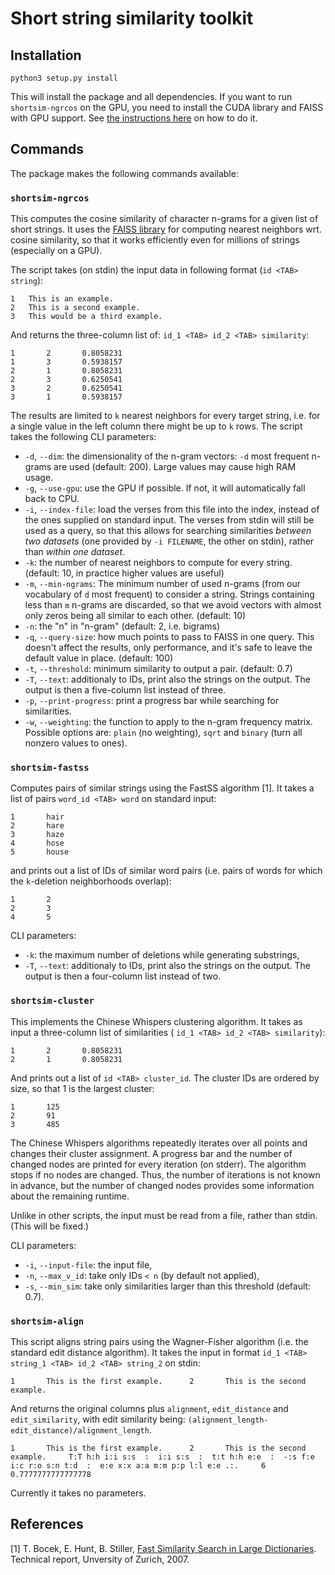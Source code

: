 # Short string similarity toolkit

## Installation

```
python3 setup.py install
```

This will install the package and all dependencies. If you want to run
`shortsim-ngrcos` on the GPU, you need to install the CUDA library and FAISS
with GPU support. See
[the instructions here](https://github.com/facebookresearch/faiss/blob/master/INSTALL.md#install-via-conda)
on how to do it.

## Commands

The package makes the following commands available:

### `shortsim-ngrcos`

This computes the cosine similarity of character n-grams for a given list
of short strings. It uses the
[FAISS library](https://github.com/facebookresearch/faiss/) for computing
nearest neighbors wrt. cosine similarity, so that it works efficiently even
for millions of strings (especially on a GPU).

The script takes (on stdin) the input data in following format
(`id <TAB> string`):

```
1	This is an example.
2	This is a second example.
3	This would be a third example.
```

And returns the three-column list of: `id_1 <TAB> id_2 <TAB> similarity`:

```
1       2       0.8058231
1       3       0.5938157
2       1       0.8058231
2       3       0.6250541
3       2       0.6250541
3       1       0.5938157
```

The results are limited to `k` nearest neighbors for every target string,
i.e. for a single value in the left column there might be up to `k` rows. The
script takes the following CLI parameters:

* `-d`, `--dim`: the dimensionality of the n-gram vectors: `-d` most frequent
n-grams are used (default: 200). Large values may cause high RAM usage.
* `-g`, `--use-gpu`: use the GPU if possible. If not, it will automatically
fall back to CPU.
* `-i`, `--index-file`: load the verses from this file into the index,
instead of the ones supplied on standard input. The verses from stdin will
still be used as a query, so that this allows for searching similarities
*between two datasets* (one provided by `-i FILENAME`, the other on stdin),
rather than *within one dataset*.
* `-k`: the number of nearest neighbors to compute for every string. (default:
10, in practice higher values are useful)
* `-m`, `--min-ngrams`: The minimum number of used n-grams (from our vocabulary
of `d` most frequent) to consider a string. Strings containing less than `m`
n-grams are discarded, so that we avoid vectors with almost only zeros being
all similar to each other. (default: 10)
* `-n`: the "n" in "n-gram" (default: 2, i.e. bigrams)
* `-q`, `--query-size`: how much points to pass to FAISS in one query. This
doesn't affect the results, only performance, and it's safe to leave the
default value in place. (default: 100)
* `-t`, `--threshold`: minimum similarity to output a pair. (default: 0.7)
* `-T`, `--text`: additionaly to IDs, print also the strings on the output. The
output is then a five-column list instead of three.
* `-p`, `--print-progress`: print a progress bar while searching for
similarities.
* `-w`, `--weighting`: the function to apply to the n-gram frequency matrix.
Possible options are: `plain` (no weighting), `sqrt` and `binary` (turn all 
nonzero values to ones).

### `shortsim-fastss`

Computes pairs of similar strings using the FastSS algorithm [1]. It takes a 
list of pairs `word_id <TAB> word` on standard input:
```
1       hair
2       hare
3       haze
4       hose
5       house
```

and prints out a list of IDs of similar word pairs (i.e. pairs of words for 
which the `k`-deletion neighborhoods overlap):
```
1       2
2       3
4       5
```

CLI parameters:
* `-k`: the maximum number of deletions while generating substrings,
* `-T`, `--text`: additionaly to IDs, print also the strings on the output. The
output is then a four-column list instead of two.

### `shortsim-cluster`

This implements the Chinese Whispers clustering algorithm. It takes as input
a three-column list of similarities ( `id_1 <TAB> id_2 <TAB> similarity`):

```
1       2       0.8058231
2       1       0.8058231
```

And prints out a list of `id <TAB> cluster_id`. The cluster IDs are ordered
by size, so that 1 is the largest cluster:

```
1       125
2       91
3       485
```

The Chinese Whispers algorithms repeatedly iterates over all points and
changes their cluster assignment. A progress bar and the number of changed
nodes are printed for every iteration (on stderr). The algorithm stops if no
nodes are changed. Thus, the number of iterations is not known in advance,
but the number of changed nodes provides some information about the remaining
runtime.

Unlike in other scripts, the input must be read from a file, rather than
stdin. (This will be fixed.)

CLI parameters:

* `-i`, `--input-file`: the input file,
* `-n`, `--max_v_id`: take only IDs `< n` (by default not applied),
* `-s`, `--min_sim`: take only similarities larger than this threshold
(default: 0.7).

### `shortsim-align`

This script aligns string pairs using the Wagner-Fisher algorithm (i.e. the
standard edit distance algorithm). It takes the input in format
`id_1 <TAB> string_1 <TAB> id_2 <TAB> string_2` on stdin:

```
1       This is the first example.      2       This is the second example.
```

And returns the original columns plus `alignment`,
`edit_distance` and `edit_similarity`, with edit similarity being:
`(alignment_length-edit_distance)/alignment_length`.

```
1       This is the first example.      2       This is the second example.     T:T h:h i:i s:s  :  i:i s:s  :  t:t h:h e:e  :  -:s f:e i:c r:o s:n t:d  :  e:e x:x a:a m:m p:p l:l e:e .:.     6       0.7777777777777778
```

Currently it takes no parameters.

## References

[1] T. Bocek, E. Hunt, B. Stiller,
[Fast Similarity Search in Large Dictionaries](https://fastss.csg.uzh.ch/ifi-2007.02.pdf).
Technical report, Unversity of Zurich, 2007.

